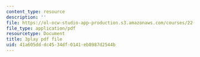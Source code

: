 ```yaml
---
content_type: resource
description: ''
file: https://ol-ocw-studio-app-production.s3.amazonaws.com/courses/22-01-introduction-to-nuclear-engineering-and-ionizing-radiation-fall-2016/41a605dddc4534df0141eb8987d2544b_YLp8RziRbpg.pdf
file_type: application/pdf
resourcetype: Document
title: 3play pdf file
uid: 41a605dd-dc45-34df-0141-eb8987d2544b
---
```

